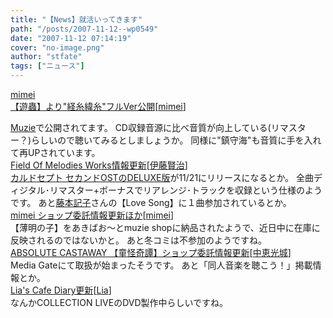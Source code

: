 ```yaml
---
title: "【News】就活いってきます"
path: "/posts/2007-11-12--wp0549"
date: "2007-11-12 07:14:19"
cover: "no-image.png"
author: "stfate"
tags: ["ニュース"]
---
```


<style type="text/css">
<!--
p {white-space: pre-wrap};
-->
</style>

<a class="topics" href="http://mimei.blog.shinobi.jp/" target="_blank">mimei 【遊蟲】より"経糸緯糸"フルVer公開</a><span class="junre">[<a href="http://hzwaltz.com/" target="_blank">mimei</a>]</span>
<div class="news"><a href="http://www.muzie.co.jp/cgi-bin/artist.cgi?id=a036575" target="_blank">Muzie</a>で公開されてます。
CD収録音源に比べ音質が向上している(リマスター？)らしいので聴いてみるとしましょうか。
同様に"鎮守海"も音質に手を入れて再UPされています。</div>
<a class="topics" href="http://home.att.ne.jp/apple/fom/" target="_blank">Field Of Melodies Works情報更新</a><span class="junre">[<a href="http://home.att.ne.jp/apple/fom/" target="_blank">伊藤賢治</a>]</span>
<div class="news"><a href="http://5pb.jp/records/release/detail/detail.php?records_product_code=VGCD-0123" target="_blank">カルドセプト セカンドOSTのDELUXE版</a>が11/21にリリースになるとか。
全曲ディジタル･リマスター+ボーナスでリアレンジ･トラックを収録という仕様のようです。
あと<a href="http://www.bohbah.net/" target="_blank">藤本記子</a>さんの【Love Song】に１曲参加されているとか。</div>
<a class="topics" href="http://mimei.blog.shinobi.jp/" target="_blank">mimei ショップ委託情報更新ほか</a><span class="junre">[<a href="http://hzwaltz.com/" target="_blank">mimei</a>]</span>
<div class="news">【薄明の子】をあきばお～とmuzie shopに納品されたようで、近日中に在庫に反映されるのではないかと。
あと冬コミは不参加のようですね。</div>
<a class="topics" href="http://shule-aroon.sakura.ne.jp/" target="_blank">ABSOLUTE CASTAWAY 【童怪奇譚】ショップ委託情報更新</a><span class="junre">[<a href="http://shule-aroon.sakura.ne.jp/" target="_blank">中恵光城</a>]</span>
<div class="news">Media Gateにて取扱が始まったそうです。
あと「同人音楽を聴こう！」掲載情報とか。</div>
<a class="topics" href="http://lias-cafe.com/special/" target="_blank">Lia's Cafe Diary更新</a><span class="junre">[<a href="http://www.lias-cafe.com/" target="_blank">Lia</a>]</span>
<div class="news">なんかCOLLECTION LIVEのDVD製作中らしいですね。</div>
